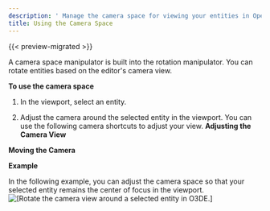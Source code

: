 ```yaml
---
description: ' Manage the camera space for viewing your entities in Open 3D Engine. '
title: Using the Camera Space
---
```


{{< preview-migrated >}}

A camera space manipulator is built into the rotation manipulator. You can rotate entities based on the editor's camera view.

**To use the camera space**

1. In the viewport, select an entity.

1. Adjust the camera around the selected entity in the viewport. You can use the following camera shortcuts to adjust your view.
**Adjusting the Camera View**

**Moving the Camera**

**Example**

   In the following example, you can adjust the camera space so that your selected entity remains the center of focus in the viewport.
![\[Rotate the camera view around a selected entity in O3DE.\]](/images/user-guide/viewportinteractionmodel/viewport-selection-model-5.gif)
